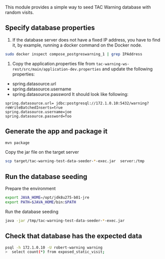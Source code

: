 This module provides a simple way to seed TAC Warning database with random visits.

## Specify database properties

1. If the database server does not have a fixed IP address, you have to find it, by example, running a docker command on the Docker node.

```bash
sudo docker inspect compose_postgreswarning_1 | grep IPAddress
```

1. Copy the application.properties file from `tac-warning-ws-rest/src/main/application-dev.properties` and update the following properties:
  - spring.datasource.url
  - spring.datasource.username
  - spring.datasource.password
It should look like following:

```properties
spring.datasource.url= jdbc:postgresql://172.1.0.10:5432/warning?reWriteBatchedInserts=true
spring.datasource.username=joe
spring.datasource.password=foo
```

## Generate the app and package it

```bash
mvn package
```

Copy the jar file on the target server

```bash
scp target/tac-warning-test-data-seeder-*-exec.jar  server:/tmp
```

## Run the database seeding
Prepare the environment

```bash
export JAVA_HOME=/opt/jdk8u275-b01-jre
export PATH=$JAVA_HOME/bin:$PATH
```

Run the database seeding

```bash
java -jar /tmp/tac-warning-test-data-seeder-*-exec.jar
```

## Check that database has the expected data
 
```bash
psql -h 172.1.0.10 -U robert-warning warning
>  select count(*) from exposed_static_visit;
 ```
 
 